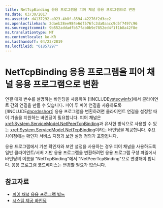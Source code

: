 ```yaml
---
title: NetTcpBinding 응용 프로그램을 피어 채널 응용 프로그램으로 변환
ms.date: 03/30/2017
ms.assetid: d4137292-a923-4b8f-8594-42276f2d3ce2
ms.openlocfilehash: 2daeb28ee984e6df576fc3da0aacc9d5f7497c96
ms.sourcegitcommit: 9b552addadfb57fab0b9e7852ed4f1f1b8a42f8e
ms.translationtype: MT
ms.contentlocale: ko-KR
ms.lasthandoff: 04/23/2019
ms.locfileid: "61857297"
---
```

# <a name="converting-a-nettcpbinding-application-to-a-peer-channel-application"></a>NetTcpBinding 응용 프로그램을 피어 채널 응용 프로그램으로 변환
연결 매개 변수를 설명하는 바인딩을 사용하여 [!INCLUDE[vstecwinfx](../../../../includes/vstecwinfx-md.md)]에서 클라이언트 간의 연결을 만들 수 있습니다. 피어 투 피어 연결을 사용하도록 [!INCLUDE[dnprdnshort](../../../../includes/dnprdnshort-md.md)] 응용 프로그램을 변환하려면 클라이언트 연결을 설정할 때 이 기술을 지원하는 바인딩이 필요합니다. 피어 채널은 <xref:System.ServiceModel.NetPeerTcpBinding>과 유사한 방식으로 사용할 수 있는 <xref:System.ServiceModel.NetTcpBinding>이라는 바인딩을 제공합니다. 주요 차이점에는 확인자 서비스 지정과 보안 설정 정의가 포함됩니다.  
  
 응용 프로그램에서 기본 확인자와 보안 설정을 사용하는 경우 피어 채널을 사용하도록 일반 클라이언트/서버 기반 응용 프로그램을 변환하려면 응용 프로그램 구성 파일에서 바인딩의 이름을 "NetTcpBinding"에서 "NetPeerTcpBinding"으로 변경해야 합니다. 응용 프로그램 코드베이스는 변경할 필요가 없습니다.  
  
## <a name="see-also"></a>참고자료

- [피어 채널 응용 프로그램 빌드](../../../../docs/framework/wcf/feature-details/building-a-peer-channel-application.md)
- [시스템 제공 바인딩](../../../../docs/framework/wcf/system-provided-bindings.md)
